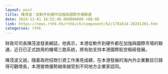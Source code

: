 ```yaml
---
layout: post
title: 陳茂波：從軟件到硬件加強與國際市場聯通
date: 2024-12-01 16:52:40.000000000 +08:00
link: https://news.rthk.hk/rthk/ch/component/k2/1781614-20241201.htm
categories: rthk
---
```


財政司司長陳茂波發表網誌，他表示，本港從軟件到硬件都在加強與國際市場的聯通，近日已正式啟用的機場三跑系統，將有助支持本港國際航空樞紐發展。

陳茂波又說，隨着政府招商引資工作漸見成績，在本港發展的海內外企業數目已錄得可觀增長，本港營商優勢越來越受到不同地方企業家認同。
